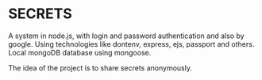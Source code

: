 # SECRETS 
A system in node.js, with login and password authentication and also by google. Using technologies like dontenv, express, ejs, passport and others.
Local mongoDB database using mongoose.

The idea of the project is to share secrets anonymously.